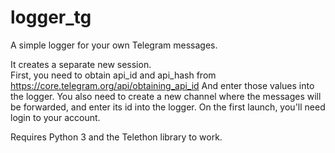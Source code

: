 # logger_tg
A simple logger for your own Telegram messages.

It creates a separate new session.  
First, you need to obtain api_id and api_hash from https://core.telegram.org/api/obtaining_api_id And enter those values into the logger.
You also need to create a new channel where the messages will be forwarded, and enter its id into the logger.
On the first launch, you'll need login to your account.

Requires Python 3 and the Telethon library to work.

